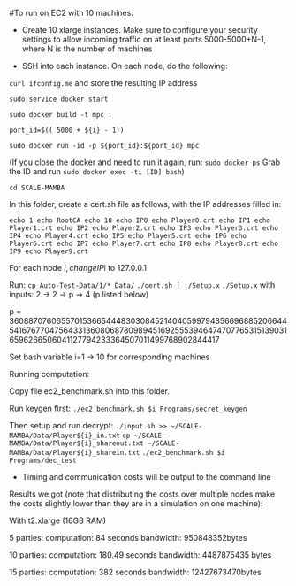 #To run on EC2 with 10 machines:

- Create 10 xlarge instances. Make sure to configure your security settings to allow incoming traffic on at least ports 5000-5000+N-1, where N is the number of machines

- SSH into each instance. On each node, do the following:

`curl ifconfig.me` and store the resulting IP address

`sudo service docker start`

`sudo docker build -t mpc . `

`port_id=$(( 5000 + ${i} - 1))`

`sudo docker run -id -p ${port_id}:${port_id} mpc `

(If you close the docker and need  to run it again, run:
`sudo docker ps`
Grab the ID and run `sudo docker exec -ti [ID] bash`)

`cd SCALE-MAMBA`

In this folder, create a cert.sh file as follows, with the IP addresses filled in:

`echo 1
echo RootCA
echo 10
echo IP0
echo Player0.crt
echo IP1
echo Player1.crt
echo IP2
echo Player2.crt
echo IP3
echo Player3.crt
echo IP4
echo Player4.crt
echo IP5
echo Player5.crt
echo IP6
echo Player6.crt
echo IP7
echo Player7.crt
echo IP8
echo Player8.crt
echo IP9
echo Player9.crt`

For each node $i, change IP$i to 127.0.0.1

Run:
`cp Auto-Test-Data/1/* Data/`
`./cert.sh | ./Setup.x`
`./Setup.x` with inputs: 2 -> 2 -> p -> 4 (p listed below)

p = 3608870760655701536654448303084521404059979435669688520664454167677047564331360806878098945169255539464747077653151390316596266506041127794233364507011499768902844417

Set bash variable i=1 -> 10 for corresponding machines

Running computation:

Copy file ec2_benchmark.sh into this folder.

Run keygen first:
`./ec2_benchmark.sh $i Programs/secret_keygen`

Then setup and run decrypt:
`./input.sh >> ~/SCALE-MAMBA/Data/Player${i}_in.txt`
`cp ~/SCALE-MAMBA/Data/Player${i}_shareout.txt ~/SCALE-MAMBA/Data/Player${i}_sharein.txt`
`./ec2_benchmark.sh $i Programs/dec_test `


- Timing and communication costs will be output to the command line


Results we got (note that distributing the costs over multiple nodes make the costs slightly lower than they are in a simulation on one machine):

With t2.xlarge (16GB RAM)

5 parties:
computation:  84 seconds
bandwidth:  950848352bytes

10 parties:
computation: 180.49 seconds
bandwidth:  4487875435 bytes

15 parties:
computation:  382 seconds
bandwidth:   12427673470bytes

